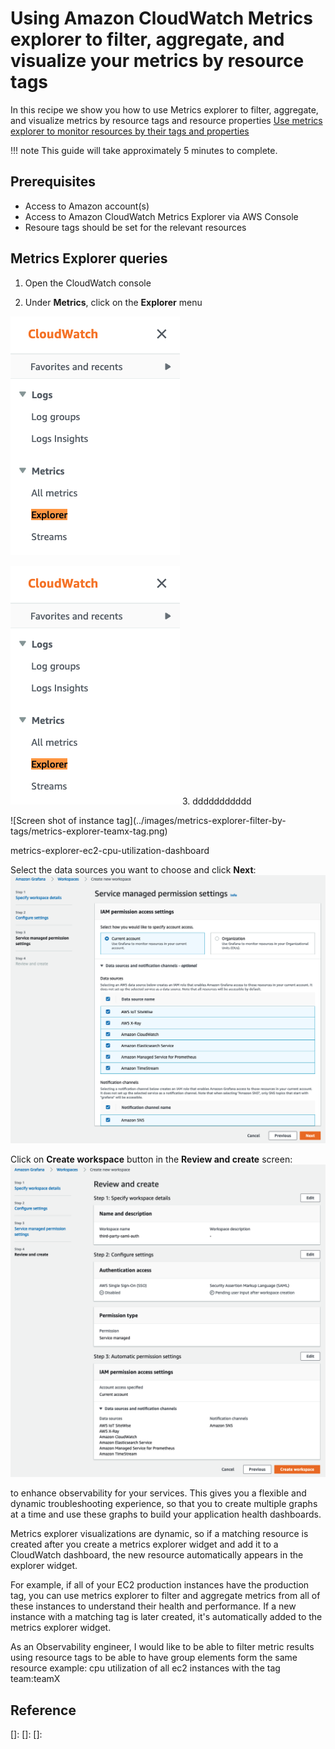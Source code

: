# Using Amazon CloudWatch Metrics explorer to filter, aggregate, and visualize your metrics by resource tags

In this recipe we show you how to use Metrics explorer to filter, aggregate, and visualize metrics by resource tags and resource properties  [Use metrics explorer to monitor resources by their tags and properties](https://docs.aws.amazon.com/AmazonCloudWatch/latest/monitoring/CloudWatch-Metrics-Explorer.html) 



!!! note
    This guide will take approximately 5 minutes to complete.

## Prerequisites

* Access to Amazon account(s)
* Access to Amazon CloudWatch Metrics Explorer via AWS Console
* Resoure tags should be set for the relevant resources 


## Metrics Explorer queries

1. Open the CloudWatch console 

2. Under <b>Metrics</b>, click on the <b>Explorer</b> menu </br>

![Screen shot of the CloudWatch menu](../images/metrics-explorer-filter-by-tags/metrics-explorer-cw-menu.png)

<img src="../images/metrics-explorer-filter-by-tags/metrics-explorer-cw-menu.png" alt="Smiley face" width="271" height="382" style="vertical-align:left;left:50px 0px">
<!-- This is some text. This is some text. This is some text> -->
3.  ddddddddddd
<p>
![Screen shot of instance tag](../images/metrics-explorer-filter-by-tags/metrics-explorer-teamx-tag.png)
</p>

metrics-explorer-ec2-cpu-utilization-dashboard



Select the data sources you want to choose and click **Next**:
![Create Workspace - Permission settings](../images/amg-saml-google-auth/3.png)

Click on **Create workspace** button in the **Review and create** screen:
![Create Workspace - Review settings](../images/amg-saml-google-auth/4.png)


to enhance observability for your services. This gives you a flexible and dynamic troubleshooting experience, so that you to create multiple graphs at a time and use these graphs to build your application health dashboards.

Metrics explorer visualizations are dynamic, so if a matching resource is created after you create a metrics explorer widget and add it to a CloudWatch dashboard, the new resource automatically appears in the explorer widget.

For example, if all of your EC2 production instances have the production tag, you can use metrics explorer to filter and aggregate metrics from all of these instances to understand their health and performance. If a new instance with a matching tag is later created, it's automatically added to the metrics explorer widget.

As an Observability engineer, I would like to be able to filter metric results using resource tags to be able to have group elements form the same resource
example: cpu utilization of all ec2 instances with the tag team:teamX

## Reference

[metrics-explorer]: https://docs.aws.amazon.com/AmazonCloudWatch/latest/monitoring/CloudWatch-Metrics-Explorer.html
[]: 
[]: 
[]: 
